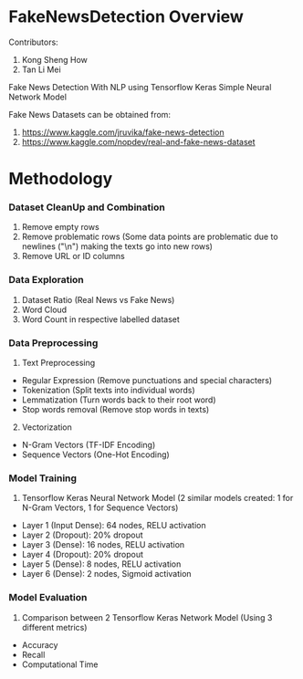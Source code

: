 # FakeNewsDetection Overview

Contributors:
  1. Kong Sheng How
  2. Tan Li Mei



Fake News Detection With NLP using Tensorflow Keras Simple Neural Network Model

Fake News Datasets can be obtained from:
  1. https://www.kaggle.com/jruvika/fake-news-detection
  2. https://www.kaggle.com/nopdev/real-and-fake-news-dataset

# Methodology

### Dataset CleanUp and Combination
1. Remove empty rows
2. Remove problematic rows (Some data points are problematic due to newlines ("\n") making the texts go into new rows)
3. Remove URL or ID columns

### Data Exploration
1. Dataset Ratio (Real News vs Fake News)
2. Word Cloud
3. Word Count in respective labelled dataset 

### Data Preprocessing
1. Text Preprocessing
  - Regular Expression (Remove punctuations and special characters)
  - Tokenization (Split texts into individual words)
  - Lemmatization (Turn words back to their root word)
  - Stop words removal (Remove stop words in texts)
  
  
2. Vectorization
  - N-Gram Vectors (TF-IDF Encoding)
  - Sequence Vectors (One-Hot Encoding)
  

### Model Training
1. Tensorflow Keras Neural Network Model (2 similar models created: 1 for N-Gram Vectors, 1 for Sequence Vectors)
  - Layer 1 (Input Dense): 64 nodes, RELU activation
  - Layer 2 (Dropout): 20% dropout
  - Layer 3 (Dense): 16 nodes, RELU activation
  - Layer 4 (Dropout): 20% dropout
  - Layer 5 (Dense): 8 nodes, RELU activation
  - Layer 6 (Dense): 2 nodes, Sigmoid activation 
  

### Model Evaluation
1. Comparison between 2 Tensorflow Keras Network Model (Using 3 different metrics)
  - Accuracy  
  - Recall   
  - Computational Time
  
